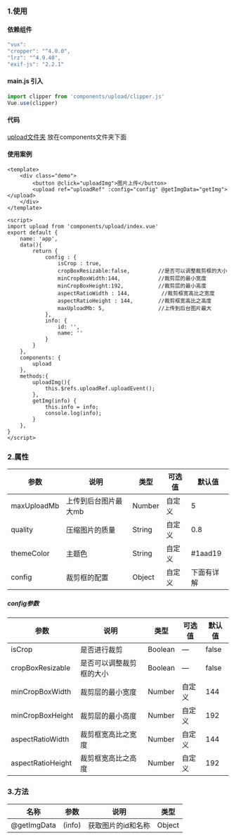 ###  1.使用
####  依赖组件
```js
"vux":
"cropper": "^4.0.0",
"lrz": "^4.9.40",
"exif-js": "2.2.1"
```
#### main.js 引入
```js
import clipper from 'components/upload/clipper.js'
Vue.use(clipper)
```
#### 代码
[upload文件夹](https://github.com/chentvtchen/jieyun-components/tree/master/components/)
放在components文件夹下面
#### 使用案例
```
<template>
    <div class="demo">  
        <button @click="uploadImg">图片上传</button>  
        <upload ref="uploadRef" :config="config" @getImgData="getImg"></upload>
    </div>
</template>

<script>
import upload from 'components/upload/index.vue'
export default {
    name: 'app',
    data(){
        return {
            config : {
                isCrop : true,
                cropBoxResizable:false,         //是否可以调整裁剪框的大小
                minCropBoxWidth:144,            //裁剪层的最小宽度
                minCropBoxHeight:192,           //裁剪层的最小高度
                aspectRatioWidth : 144,          //裁剪框宽高比之宽度
                aspectRatioHeight : 144,        //裁剪框宽高比之高度
                maxUploadMb: 5,                 //上传到后台图片最大
            },
            info: {
                id: '',
                name: ''
            }
        }
    },
    components: {
        upload
    },
    methods:{
        uploadImg(){
            this.$refs.uploadRef.uploadEvent();
        },
        getImg(info) {
            this.info = info;
            console.log(info);
        }
    },
}
</script>

```
### 2.属性
| 参数      | 说明    | 类型      | 可选值       | 默认值   |
|---------- |-------- |---------- |-------------  |-------- |
| maxUploadMb  | 上传到后台图片最大mb   | Number|  自定义  |     5    |
| quality     | 压缩图片的质量 | String  | 自定义 |  0.8   |
| themeColor| 主题色| String    | 自定义 |   #1aad19    |
| config  |  裁剪框的配置  | Object    |  自定义  |    下面有详解    |
##### config参数
| 参数      | 说明    | 类型      | 可选值       | 默认值   |
|---------- |-------- |---------- |-------------  |-------- |
| isCrop  | 是否进行裁剪   | Boolean   |  —    |    false    |
| cropBoxResizable  | 是否可以调整裁剪框的大小   | Boolean  |  —   |    false    |
| minCropBoxWidth     | 裁剪层的最小宽度  | Number| 自定义 |  144  |
| minCropBoxHeight | 裁剪层的最小高度 | Number| 自定义 |   192     |
| aspectRatioWidth    | 裁剪框宽高比之宽度   | Number| 自定义  |   144 |
| aspectRatioHeight   | 裁剪框宽高比之高度   | Number| 自定义  |   192 |
### 3.方法
| 名称     | 参数      | 说明    | 类型      | 
|----------|---------- |-------- |---------- |
 | @getImgData| (info)| 获取图片的id和名称   | Object    | 
